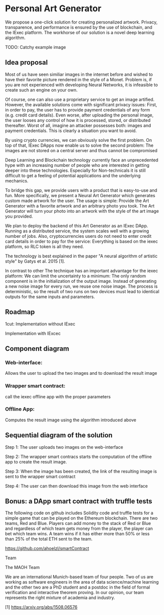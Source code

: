 # Personal Art Generator

We propose a one-click solution for creating personalized artwork.
Privacy, transparence, and performance is ensured by the use of
blockchain, and the IExec platform. The workhorse of our solution
is a novel deep learning algorithm.

TODO: Catchy example image

## Idea proposal

Most of us have seen similiar images in the internet before and wished to have their favorite picture rendered in the style of a Monet. 
Problem is, if you are not experienced with developing Neural Networks, it is infeasible to create such an engine on your own.

Of course, one can also use a proprietary service to get an image artified. 
However, the available solutions come with significant privacy issues: 
First, in order to pay, the user has to provide payment credentials of any form (e.g. credit card details).
Even worse, after uploading the personal image, the user looses any control of how it is processed, stored, or distributed thereafter.
Worst of all, imagine an attacker possesses both: images and payment credentials. 
This is clearly a situation you want to avoid.

By using crypto currencies, we can obviously solve the first problem.
On top of that, IExec DApps now enable us to solve the second problem:
The images are not stored on a central server and thus cannot be compromised

Deep Learning and Blockchain technology currently face an unprecedented hype with an increasing number 
of people who are interested in getting deeper into these technologies.
Especially for Non-technicals it is still difficult to get a feeling of potential applications and 
the underlying mechanics.

To bridge this gap, we provide users with a product that is easy-to-use and fun.
More specifically, we present a Neural Art Generator which generates custom made artwork for the user.
The usage is simple: Provide the Art Generator with a favorite artwork and an arbitrary photo you took.
The Art Generator will turn your photo into an artwork with the style of the art image you provided.

We plan to deploy the backend of this Art Generator as an IExec DApp. 
Running as a distributed service, the system scales well with a growing number of jobs.
Also, cryptocurrencies  users do not need to enter credit card details in order to pay for the service:
Everything is based on the iexec platform, so RLC token is all they need.

The technology is best explained in the paper "A neural algorithm of artistic style" 
by Gatys et al. 2015 [1].


In contrast to other 
The technique has an important advantage for the iexec platform:
We can limit the uncertainty to a minimum: The only random component is in the initialization of the output image. Instead of generating a new noise image for every run, we reuse one noise image.
The process is deterministic, so the result of two runs on two devices must lead to identical outputs for the same inputs and parameters.

## Roadmap

1cut:   Implementation without IExec

Implementation with IExcec

## Component diagram

### Web-interface:

Allows the user to upload the two images and to download the result image

### Wrapper smart contract:

call the iexec offline app with the proper parameters

### Offline App:

Computes the result image using the algorithm introduced above

## Sequential diagram of the solution

Step 1: The user uploads two images on the web-interface

Step 2: The wrapper smart contracs starts the computation of the offline app to create the result image.

Step 3: When the image has been created, the link of the resulting image is sent to the wrapper smart contract

Step 4: The user can then download this image from the web interface


## Bonus: a DApp smart contract with truffle tests

The following code on github includes Solidity code and truffle tests for a simple game that can be played on the Ethereum blockchain. There are two teams, Red and Blue. Players can add money to the stack of Red or Blue and regardless of which team gets money from the player, the player can bet which team wins. A team wins if it has either more than 50% or less than 25% of the total ETH sent to the team.

https://github.com/ahoelzl/smartContract

Team

The MAOH Team

We are an international Munich-based team of four people. Two of us are working as software engineers in the area of data science/machine learning and the other two are a PhD student and a postdoc in the field of formal verification and interactive theorem proving. In our opinion, our team represents the right mixture of academia and industry.

[1] https://arxiv.org/abs/1508.06576


